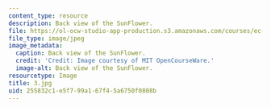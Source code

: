 ```yaml
---
content_type: resource
description: Back view of the SunFlower.
file: https://ol-ocw-studio-app-production.s3.amazonaws.com/courses/ec-s06-practical-electronics-fall-2004/255832c1e5f799a167f45a6750f0808b_3.jpg
file_type: image/jpeg
image_metadata:
  caption: Back view of the SunFlower.
  credit: 'Credit: Image courtesy of MIT OpenCourseWare.'
  image-alt: Back view of the SunFlower.
resourcetype: Image
title: 3.jpg
uid: 255832c1-e5f7-99a1-67f4-5a6750f0808b
---
```

